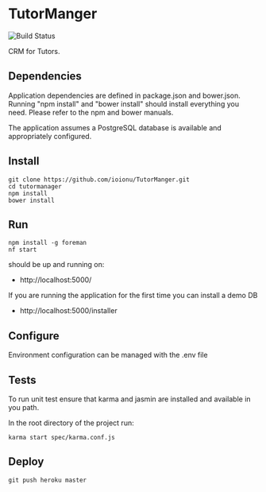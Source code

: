 # TutorManger

![Build Status](https://travis-ci.org/ioionu/TutorManger.svg?branch=master)

CRM for Tutors.

## Dependencies

Application dependencies are defined in package.json and bower.json. Running "npm install"
and "bower install" should install everything you need. Please refer to the npm
and bower manuals.

The application assumes a PostgreSQL database is available and appropriately
configured.

## Install

```
git clone https://github.com/ioionu/TutorManger.git
cd tutormanager
npm install
bower install
```

## Run

```
npm install -g foreman
nf start
```

should be up and running on:

 * http://localhost:5000/

If you are running the application for the first time you can install a demo DB

 * http://localhost:5000/installer

## Configure

Environment configuration can be managed with the .env file

## Tests

To run unit test ensure that karma and jasmin are installed and available in you path.

In the root directory of the project run:

```
karma start spec/karma.conf.js
```

## Deploy

```
git push heroku master
```

